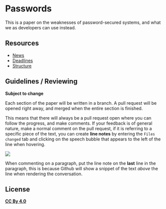 # Passwords

This is a paper on the weaknesses of password-secured systems, and what we as developers can use
instead.

## Resources

- [News](https://coursepress.lnu.se/kurs/datavetenskap-sjalvstandigt-arbete-hogskoleexamen/)
- [Deadlines](https://coursepress.lnu.se/kurs/datavetenskap-sjalvstandigt-arbete-hogskoleexamen/teori/genomforande/)
- [Structure](https://coursepress.lnu.se/kurs/datavetenskap-sjalvstandigt-arbete-hogskoleexamen/teori/vetenskapligt-skrivande/)

## Guidelines / Reviewing

**Subject to change**

Each section of the paper will be written in a branch. A pull request will be opened right away, and
merged when the entire section is finished.

This means that there will always be a pull request open where you can follow the progress, and make
comments. If your feedback is of general nature, make a normal comment on the pull request, if it is
referring to a specific piece of the text, you can create **line notes** by entering the `Files
changed` tab and clicking on the speech bubble that appears to the left of the line when hovering.

![](https://github.global.ssl.fastly.net/images/modules/commit/commit_comment_tip.gif)

When commenting on a paragraph, put the line note on the **last** line in the paragraph, this is
because Github will show a snippet of the text _above_ the line when rendering the conversation.

## License

**[CC By 4.0](http://creativecommons.org/licenses/by/4.0/)**
